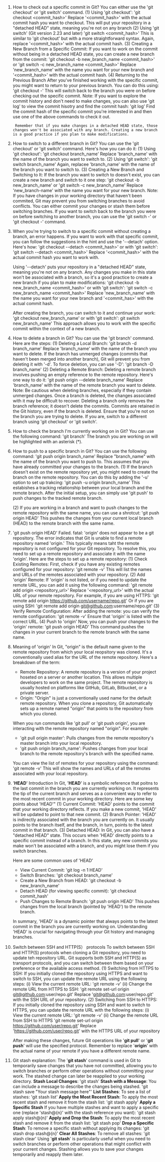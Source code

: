 1. How to check out a specific commit in Git?
   You can either use the 'git checkout' or 'git switch' command.
    (1) Using 'git checkout':
        'git checkout <commit_hash>'
        Replace '<commit_hash>' with the actual commit hash you want to checkout. This will put your repository in a "detached HEAD" state, meaning you're not on any branch
    (2) Using 'git switch' (Git version 2.23 and later)
        'git switch <commit_hash>'
        This is similar to 'git checkout' but with a more straightforward syntax. Again, replace '<commit_hash>' with the actual commit hash.
    (3) Creating a New Branch from a Specific Commit:
        If you want to work on the commit without being in a detached HEAD state, you can create a new branch from the commit:
        'git checkout -b new_branch_name <commit_hash>'
        or 
        'git switch -c new_branch_name <commit_hash>'
        Replace 'new_branch_name' with the name you want for your new branch and '<commit_hash>' with the actual commit hash.
    (4) Returning to the Previous Branch
        After you've finished working with the specific commit, you might want to return to your previous branch. You can do this using:
        'git checkout -'
        This will switch back to the branch you were on before checking out the specific commit.
    Note:
        If you want to explore the commit history and don't need to make changes, you can also use 'git log' to view the commit hisotry and find the commit hash:
        'git log'
        Find the commit hash of the specific commit you're interested in and then use one of the above commands to check it out.

        Remember that if you make changes in a detached HEAD state, those changes won't be associated with any branch. Creating a new branch is a good practice if you plan to make modifications.

2. How to switch to a different branch in Git?
    You can use the 'git checkout' or 'git switch' command. Here's how you can do it:
    (1) Using 'git checkout':
        'git checkout branch_name'
        Replace 'branch_name' with the name of the branch you want to switch to.
    (2) Using 'git switch':
        'git switch branch_name'
        Again, replacee 'branch_name' with the name of the branch you want to switch to.
    (3) Creating a New Branch and Switching to It:
        If the branch you want to switch to doesn't exist, you can create a new branch and switch to it one step:
        'git checkout -b new_branch_name'
        or 
        'git switch -c new_branch_name'
        Replace 'new_branch-name' with the name you want for your new branch.
    Note: 
    If you have changes in your working directory that haven't been commited, Git may prevent you from switching branches to avoid conflicts. You can either commit your changes or stash them before switching branches.
    If you want to switch back to the branch you were on before switching to another branch, you can use the 'git switch -' or 'git checkout -' command.

3.  When you're trying to switch to a specific commit without creating a branch, an error happens. If you want to work with that specific commit, you can follow the suggestions in the hint and use the '--detach' option. Here's how:
    'git checkout --detach <commit_hash>'
    or with 'git switch':
    'git switch --detach <commit_hash>'
    Replace '<commit_hash>' with the actual commit hash you want to work with.

    Using '--detach' puts your repository in a "detached HEAD" state, meaning you're not on any branch. Any changes you make in this state won't be associated with a branch, so it's a good practice to create a new branch if you plan to make modifications:
    'git checkout -b new_branch_name <commit_hash>'
    or with 'git switch':
    'git switch -c new_branch_name <commit_hash>'
    Replace 'new_branch_name' with the name you want for your new branch and '<commit_has>' with the actual commit hash.

    After creating the branch, you can switch to it and continue your work:
    'git checkout new_branch_name'
    or with 'git switch':
    git switch new_branch_name'
    This approach allows you to work with the specific commit within the context of a new branch.

4. How to delete a branch in Git?
    You can use the 'git branch' command. Here are the steps:
    (1) Deleting a Local Branch:
        'git branch -d branch_name'
        Replace 'branch_name' with the name of the branch you want to delete. If the branch has unmerged changes (commits that haven't been merged into another branch), Git will prevent you from deleting it with '-d'. To force deletion, you can use '-D':
        'git branch -D branch_name'
    (2) Deleting a Remote Branch:
        Deleting a remote branch involves pushing an empty reference to the remote repository. Here's one way to do it:
        'git push origin --delete branch_name'
        Replace 'branch_name' with the name of the remote branch you want to delete.
    Note:
        Be cautious when deleting branches, especially if they contain unmerged changes. Once a branch is deleted, the changes associated with it may be difficult to recover.
        Deleting a branch only removes the branch reference; it doesn't delete the commits. Commits are retained in the Git history, even if the branch is deleted.
        Ensure that you're not on the branch you are trying to delete. If you are, switch to a different branch using 'git checkout' or 'git switch'.

5. How to check the branch I'm currently working on in Git?
    You can use the following command:
    'git branch'
    The branch you are working on will be highlighted with an asterisk (*). 

6. How to push to a specific branch in Git?
    You can use the following command:
    'git push origin branch_name'
    Replace "branch_name" with the name of the branch you want to push to. This assumes that you have already committed your changes to the branch.
    (1) If the branch doesn't exist on the remote repository yet, you might need to create the branch on the remote repository. You can do this by adding the '-u' option to set up trakcing:
    'git push -u origin branch_name'
    This estabishes a tracking relationship between your local branch and the remote branch. After the initial setup, you can simply use 'git push' to push changes to the tracked remote branch.

    (2) If you are working in a branch and want to push changes to the remote repository with the same name, you can use a shrotcut:
    'git push origin HEAD'
    This pushes the changes from your current local branch (HEAD) to the remote branch with the same name.

7. 'git push origin HEAD' Failed. fatal: 'origin' does not appear to be a git repository. 
    The error indicates that Git is unable to find a remote repository named 'origin.' This typically means taht the remote repository is not configured for your Git repository. To resolve this, you need to set up a remote repository and associate it with the name 'origin'.
    Here are the steps to set up a remote repository:
    (1) Check Existing Remotes:
        First, check if you have any existing remotes configured for your repository:
        'git remote -v'
        This will list the names and URLs of the remotes associated with your repository.
    (2) Add 'origin' Remote:
        If 'origin' is not listed, or if you need to update the remote URL, you can add it using the following command:
        'git remote add origin <repository_url>'
        Replace '<repository_url>' with the actual URL of your remote repository. For example, if you are using HTTPS:
        'git remote add origin https://github.com/username/repo.git'
        Or if you are using SSH:
        'git remote add origin git@github.com:username/repo.git'
    (3) Verify Remote Configuration:
        After adding the remote: you can verify the remote configuration:
        'git remote -v'
        Ensure that 'origin' is listed with the correct URL.
    (4) Push to 'origin'
        Now, you can push your changes to the 'origin' remote:
        'git push origin HEAD'
        This command pushes the changes in your current branch to the remote branch with the same name.

8. Meaning of 'origin'
    In Git, "origin" is the default name given to the remote repository from which your local reopsitory was cloned. It's a conventionally used alias for the URL of the remote repository.
    Here's a breakdown of the term:
    * Remote Repository: A remote repository is a version of your project hoseted on a server or another location. This allows multiple developers to work on the same project. The remote repository is usually hosted on platforms like GitHub, GitLab, Bitbucket, or a private server.
    * Origin: "Origin" is just a conventionally used name for the default remote repository. When you clone a repository, Git automatically sets up a remote named "origin" that points to the repository from which you cloned.

    When you run commands like 'git pull' or 'git push origin', you are interacting with the remote repository named "origin". For example:
    * 'git pull origin master': Pulls changes from the remote repository's master branch into your local repository.
    * 'git push origin branch_name': Pushes changes from your local branch to the remote repository's branch with the specified name.

    You can view the list of remotes for your repository using the command:
    'git remote -v' 
    This will show the names and URLs of all the remotes associated with your local repository.

9. '**HEAD**' Introduction 
    In Git, '**HEAD**' is a symbolic reference that poitns to the last commit in the branch you are currently working on. It represents the tip of the current branch and serves as a convenient way to refer to the most recent commit in your working directory.
    Here are some key points about 'HEAD'"
    (1) Current Commit: 'HEAD' points to the commit that your working directory reflects. If you make a new commit, 'HEAD' will be updated to point to that new commit.
    (2) Branch Pointer: 'HEAD' is indirectly associated with the branch you are currently on. It usually points to the branch itself, and the branch, in turn, points to the latest commit in that branch.
    (3) Detached HEAD: In Git, you can also have a "detached HEAD" state. This occurs when 'HEAD' directly points to a specific commit instead of a branch. In this state, any new commits you make won't be associated with a branch, and you might lose them if you switch branches.

    Here are some common uses of 'HEAD'
    * View Current Commit:              'git log -n 1 HEAD'
    * Switch Branches:                  'git checkout branch_name'
    * Create a New Branch from HEAD:    'git checkout -b new_branch_name'
    * Detach HEAD (for viewing specific commit):    'git checkout commit_hash'
    * Push Changes to Remote Branch:    'git push origin HEAD'
        This pushes changes from the local branch (pointed by 'HEAD') to the remote branch.

    In summary, 'HEAD' is a dynamic pointer that always points to the latest commit in the branch you are currently working on. Understanding 'HEAD' is crucial for navigating through your Git history and managing branches.

10. Switch between SSH and HTTP(S） protocols
    To switch between SSH and HTTP(S) protocols when cloning a Git repository, you need to update teh repository URL. Git supports both SSH and HTTP(S) as transport protocols, and you can switch between them based on your preference or the available access method.
    (1) Switching from HTTPS to SSH:
       If you initially cloned the repository using HTTPS and want to switch to SSH, you can update the remote URL using the following steps:
       (i) View the current remote URL:
            'git remote -v'
       (ii) Change the remote URL from HTTPS to SSH:
			'git remote set-url origin git@github.com:user/repo.git'
			Replace 'git@github.com:user/repo.git' with the SSH URL of your repository.
	(2) Switching from SSH to HTTPS:
		If you initially cloned the repository using SSH and want to switch to HTTPS, you can update the remote URL with the following steps:
		(i)	View the current remote URL:
    		'git remote -v'
    	(ii) Change the remote URL from SSH to HTTPS
    		'git remote set-url origin https://github.com/user/repo.git'
    		Replace 'https://github.com/user/repo.git' with the HTTPS URL of your repository

	After making these changes, future Git operations like '**git pull**' or '**git push**' will use the specified protocol.
	Remember to replace '**origin**' with the actual name of your remote if you have a different remote name.

11. Git stash explanation:
    The '**git stash**' command is used in Git to temporarily save changes that you have not committed, allowing you to switch branches or perform other operations without committing your work. The stashed change can later be reapplied to your working directory.
    **Stash Local Changes**:
    'git stash'
    **Stash with a Message**:
    You can include a message to describe the changes being stashed.
    'git stash save "Your stash message here"'
    **List Stashes**:
    To see a list of stashes:
    'git stash list'
    **Apply the Most Recent Stash**:
    To apply the most recent stash and remove it from the stash list:
    'git stash apply'
    **Apply a Specific Stash**
    If you have multiple stashes and want to apply a specific one (replace 'stash@{n}' with the stash reference you want):
    'git stash apply stash@{n}'
    **Apply and Drop the Stash**:
    To apply the most recent stash and remove it from the stash list:
    'git stash pop'
    **Drop a Specific Stash**:
    To remove a specific stash without applying its changes:
    'git stash drop stash@{n}'
    **Clear All Stashes**:
    To remove all stashes:
    'git stash clear'
    Using '**git stash**' is particularly useful when you need to switch branches or perform other operations that might conflict with your current changes. Stashing allows you to save your changes temporarily and reapply them later.

